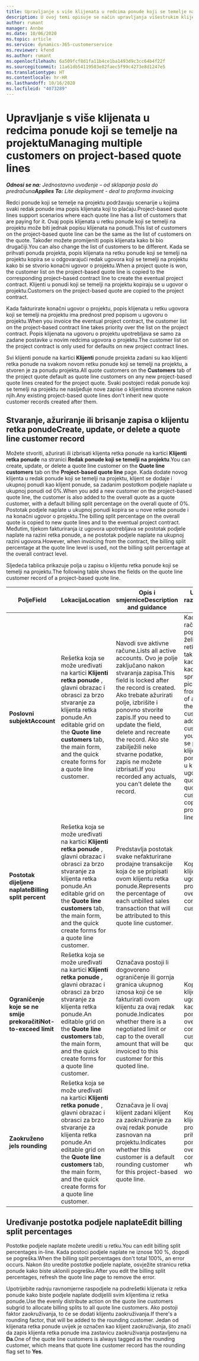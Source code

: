 ```yaml
---
title: Upravljanje s više klijenata u redcima ponude koji se temelje na projektu
description: U ovoj temi opisuje se način upravljanja višestrukim klijentima u redcima ponude koji se temelje na projektu.
author: rumant
manager: Annbe
ms.date: 10/06/2020
ms.topic: article
ms.service: dynamics-365-customerservice
ms.reviewer: kfend
ms.author: rumant
ms.openlocfilehash: 6a509fcf8d1fa11b4ce1ba1493d9c3cc64b4f22f
ms.sourcegitcommit: 11a61db54119503e82faec5f99c4273e8d1247e5
ms.translationtype: HT
ms.contentlocale: hr-HR
ms.lasthandoff: 10/16/2020
ms.locfileid: "4073289"
---
```

# <a name="managing-multiple-customers-on-project-based-quote-lines"></a><span data-ttu-id="4f1d3-103">Upravljanje s više klijenata u redcima ponude koji se temelje na projektu</span><span class="sxs-lookup"><span data-stu-id="4f1d3-103">Managing multiple customers on project-based quote lines</span></span>

<span data-ttu-id="4f1d3-104">_**Odnosi se na:** Jednostavno uvođenje – od sklapanja posla do predračuna_</span><span class="sxs-lookup"><span data-stu-id="4f1d3-104">_**Applies To:** Lite deployment - deal to proforma invoicing_</span></span>

<span data-ttu-id="4f1d3-105">Redci ponude koji se temelje na projektu podržavaju scenarije u kojima svaki redak ponude ima popis klijenata koji to plaćaju.</span><span class="sxs-lookup"><span data-stu-id="4f1d3-105">Project-based quote lines support scenarios where each quote line has a list of customers that are paying for it.</span></span> <span data-ttu-id="4f1d3-106">Ovaj popis klijenata u retku ponude koji se temelji na projektu može biti jednak popisu klijenata na ponudi.</span><span class="sxs-lookup"><span data-stu-id="4f1d3-106">This list of customers on the project-based quote line can be the same as the list of customers on the quote.</span></span> <span data-ttu-id="4f1d3-107">Također možete promijeniti popis klijenata kako bi bio drugačiji.</span><span class="sxs-lookup"><span data-stu-id="4f1d3-107">You can also change the list of customers to be different.</span></span> <span data-ttu-id="4f1d3-108">Kada se prihvati ponuda projekta, popis klijenata na retku ponude koji se temelji na projektu kopira se u odgovarajući redak ugovora koji se temelji na projektu kako bi se stvorio konačni ugovor o projektu.</span><span class="sxs-lookup"><span data-stu-id="4f1d3-108">When a project quote is won, the customer list on the project-based quote line is copied to the corresponding project–based contract line to create the eventual project contract.</span></span> <span data-ttu-id="4f1d3-109">Klijenti u ponudi koji se temelji na projektu kopiraju se u ugovor o projektu.</span><span class="sxs-lookup"><span data-stu-id="4f1d3-109">Customers on the project-based quote are copied to the project contract.</span></span>

<span data-ttu-id="4f1d3-110">Kada fakturirate konačni ugovor o projektu, popis klijenata u retku ugovora koji se temelji na projektu ima prednost pred popisom u ugovoru o projektu.</span><span class="sxs-lookup"><span data-stu-id="4f1d3-110">When you invoice the eventual project contract, the customer list on the project-based contract line takes priority over the list on the project contract.</span></span> <span data-ttu-id="4f1d3-111">Popis klijenata na ugovoru o projektu upotrebljava se samo za zadane postavke u novim redcima ugovora o projektu.</span><span class="sxs-lookup"><span data-stu-id="4f1d3-111">The customer list on the project contract is only used for defaults on new project contract lines.</span></span>

<span data-ttu-id="4f1d3-112">Svi klijenti ponude na kartici **Klijenti** ponude projekta zadani su kao klijenti retka ponude na svakom novom retku ponude koji se temelji na projektu, a stvoren je za ponudu projekta.</span><span class="sxs-lookup"><span data-stu-id="4f1d3-112">All quote customers on the **Customers** tab of the project quote default as quote line customers on any new project-based quote lines created for the project quote.</span></span> <span data-ttu-id="4f1d3-113">Svaki postojeći redak ponude koji se temelji na projektu ne nasljeđuje nove zapise o klijentima stvorene nakon njih.</span><span class="sxs-lookup"><span data-stu-id="4f1d3-113">Any existing project-based quote lines don't inherit new quote customer records created after them.</span></span>

## <a name="create-update-or-delete-a-quote-line-customer-record"></a><span data-ttu-id="4f1d3-114">Stvaranje, ažuriranje ili brisanje zapisa o klijentu retka ponude</span><span class="sxs-lookup"><span data-stu-id="4f1d3-114">Create, update, or delete a quote line customer record</span></span>

<span data-ttu-id="4f1d3-115">Možete stvoriti, ažurirati ili izbrisati klijenta retka ponude na kartici **Klijenti retka ponude** na stranici **Redak ponude koji se temelji na projektu**.</span><span class="sxs-lookup"><span data-stu-id="4f1d3-115">You can create, update, or delete a quote line customer on the **Quote line customers** tab on the **Project-based quote line** page.</span></span> <span data-ttu-id="4f1d3-116">Kada dodate novog klijenta u redak ponude koji se temelji na projektu, klijent se dodaje i ukupnoj ponudi kao klijent ponude, sa zadanim postotkom podjele naplate u ukupnoj ponudi od 0%.</span><span class="sxs-lookup"><span data-stu-id="4f1d3-116">When you add a new customer on the project-based quote line, the customer is also added to the overall quote as a quote customer, with a default billing split percentage on the overall quote of 0%.</span></span> <span data-ttu-id="4f1d3-117">Postotak podjele naplate u ukupnoj ponudi kopira se u nove retke ponude i na konačni ugovor o projektu.</span><span class="sxs-lookup"><span data-stu-id="4f1d3-117">The billing split percentage on the overall quote is copied to new quote lines and to the eventual project contract.</span></span> <span data-ttu-id="4f1d3-118">Međutim, tijekom fakturiranja iz ugovora upotrebljava se postotak podjele naplate na razini retka ponude, a ne postotak podjele naplate na ukupnoj razini ugovora.</span><span class="sxs-lookup"><span data-stu-id="4f1d3-118">However, when invoicing from the contract, the billing split percentage at the quote line level is used, not the billing split percentage at the overall contract level.</span></span> 

<span data-ttu-id="4f1d3-119">Sljedeća tablica prikazuje polja u zapisu o klijentu retka ponude koji se temelji na projektu.</span><span class="sxs-lookup"><span data-stu-id="4f1d3-119">The following table shows the fields on the quote line customer record of a project-based quote line.</span></span>

| <span data-ttu-id="4f1d3-120">Polje</span><span class="sxs-lookup"><span data-stu-id="4f1d3-120">Field</span></span> | <span data-ttu-id="4f1d3-121">Lokacija</span><span class="sxs-lookup"><span data-stu-id="4f1d3-121">Location</span></span> | <span data-ttu-id="4f1d3-122">Opis i smjernice</span><span class="sxs-lookup"><span data-stu-id="4f1d3-122">Description and guidance</span></span> | <span data-ttu-id="4f1d3-123">Utjecaj na niže razine</span><span class="sxs-lookup"><span data-stu-id="4f1d3-123">Downstream impact</span></span> |
| --- | --- | --- | --- |
| <span data-ttu-id="4f1d3-124">**Poslovni subjekt**</span><span class="sxs-lookup"><span data-stu-id="4f1d3-124">**Account**</span></span> | <span data-ttu-id="4f1d3-125">Rešetka koja se može uređivati na kartici **Klijenti retka ponude** , glavni obrazac i obrasci za brzo stvaranje za klijenta retka ponude.</span><span class="sxs-lookup"><span data-stu-id="4f1d3-125">An editable grid on the **Quote line customers** tab, the main form, and the quick create forms for a quote line customer.</span></span> | <span data-ttu-id="4f1d3-126">Navodi sve aktivne račune.</span><span class="sxs-lookup"><span data-stu-id="4f1d3-126">Lists all active accounts.</span></span> <span data-ttu-id="4f1d3-127">Ovo je polje zaključano nakon stvaranja zapisa.</span><span class="sxs-lookup"><span data-stu-id="4f1d3-127">This field is locked after the record is created.</span></span> <span data-ttu-id="4f1d3-128">Ako trebate ažurirati polje, izbrišite i ponovno stvorite zapis.</span><span class="sxs-lookup"><span data-stu-id="4f1d3-128">If you need to update the field, delete and recreate the record.</span></span> <span data-ttu-id="4f1d3-129">Ako ste zabilježili neke stvarne podatke, zapis ne možete izbrisati.</span><span class="sxs-lookup"><span data-stu-id="4f1d3-129">If you recorded any actuals, you can't delete the record.</span></span> | <span data-ttu-id="4f1d3-130">Kada odaberete račun s glavnog popisa računa koji želite dodati, klijent retka ponude također se dodaje kao kupac ponude kada ga spremite.</span><span class="sxs-lookup"><span data-stu-id="4f1d3-130">When you pick an account from the master list of accounts to add, the quote line customer is also added as a quote customer when you save it.</span></span> <span data-ttu-id="4f1d3-131">Kada se prihvati ponuda, klijenti retka ponude kopiraju se u klijente retka ugovora.</span><span class="sxs-lookup"><span data-stu-id="4f1d3-131">When a quote is won, quote line customers are copied to the project contract line customers.</span></span> |
| <span data-ttu-id="4f1d3-132">**Postotak dijeljene naplate**</span><span class="sxs-lookup"><span data-stu-id="4f1d3-132">**Billing split percent**</span></span> | <span data-ttu-id="4f1d3-133">Rešetka koja se može uređivati na kartici **Klijenti retka ponude** , glavni obrazac i obrasci za brzo stvaranje za klijenta retka ponude.</span><span class="sxs-lookup"><span data-stu-id="4f1d3-133">An editable grid on the **Quote line customers** tab, the main form, and the quick create forms for a quote line customer.</span></span> | <span data-ttu-id="4f1d3-134">Predstavlja postotak svake nefakturirane prodajne transakcije koja će se pripisati ovom klijentu retka ponude.</span><span class="sxs-lookup"><span data-stu-id="4f1d3-134">Represents the percentage of each unbilled sales transaction that will be attributed to this quote line customer.</span></span> | <span data-ttu-id="4f1d3-135">Kopirano na klijente retka ugovora o projektu.</span><span class="sxs-lookup"><span data-stu-id="4f1d3-135">Copied over to project contract line customers.</span></span> |
| <span data-ttu-id="4f1d3-136">**Ograničenje koje se ne smije prekoračiti**</span><span class="sxs-lookup"><span data-stu-id="4f1d3-136">**Not-to-exceed limit**</span></span> | <span data-ttu-id="4f1d3-137">Rešetka koja se može uređivati na kartici **Klijenti retka ponude** , glavni obrazac i obrasci za brzo stvaranje za klijenta retka ponude.</span><span class="sxs-lookup"><span data-stu-id="4f1d3-137">An editable grid on the **Quote line customers** tab, the main form, and the quick create forms for a quote line customer.</span></span> | <span data-ttu-id="4f1d3-138">Označava postoji li dogovoreno ograničenje ili gornja granica ukupnog iznosa koji će se fakturirati ovom klijentu za ovaj redak ponude.</span><span class="sxs-lookup"><span data-stu-id="4f1d3-138">Indicates whether there is a negotiated limit or cap to the overall amount that will be invoiced to this customer for this quoted line.</span></span> | <span data-ttu-id="4f1d3-139">Kopira se preko klijenata iz redaka ugovora o projektu kada se prihvati ponuda.</span><span class="sxs-lookup"><span data-stu-id="4f1d3-139">Copied over to project contract line customers when a quote is won.</span></span> |
| <span data-ttu-id="4f1d3-140">**Zaokruženo je**</span><span class="sxs-lookup"><span data-stu-id="4f1d3-140">**Is rounding**</span></span> | <span data-ttu-id="4f1d3-141">Rešetka koja se može uređivati na kartici **Klijenti retka ponude** , glavni obrazac i obrasci za brzo stvaranje za klijenta retka ponude.</span><span class="sxs-lookup"><span data-stu-id="4f1d3-141">An editable grid on the **Quote line customers** tab, the main form, and the quick create forms for a quote line customer.</span></span> | <span data-ttu-id="4f1d3-142">Označava je li ovaj klijent zadani klijent za zaokruživanje za ovaj redak ponude zasnovan na projektu.</span><span class="sxs-lookup"><span data-stu-id="4f1d3-142">Indicates whether this customer is a default rounding customer for this project-based quote line.</span></span> | <span data-ttu-id="4f1d3-143">Kopira se preko klijenata ugovora o projektu kada se prihvati ponuda.</span><span class="sxs-lookup"><span data-stu-id="4f1d3-143">Copied over to project contract customers when a quote is won.</span></span> |

## <a name="edit-billing-split-percentages"></a><span data-ttu-id="4f1d3-144">Uređivanje postotka podjele naplate</span><span class="sxs-lookup"><span data-stu-id="4f1d3-144">Edit billing split percentages</span></span>

<span data-ttu-id="4f1d3-145">Postotke podjele naplate možete urediti u retku.</span><span class="sxs-lookup"><span data-stu-id="4f1d3-145">You can edit billing split percentages in-line.</span></span> <span data-ttu-id="4f1d3-146">Kada postoci podjele naplate ne iznose 100 %, dogodi se pogreška.</span><span class="sxs-lookup"><span data-stu-id="4f1d3-146">When the billing split percentages don't total 100%, an error occurs.</span></span> <span data-ttu-id="4f1d3-147">Nakon što uredite postotke podjele naplate, osvježite stranicu retka ponude kako biste uklonili pogrešku.</span><span class="sxs-lookup"><span data-stu-id="4f1d3-147">After you edit the billing split percentages, refresh the quote line page to remove the error.</span></span>

<span data-ttu-id="4f1d3-148">Upotrijebite radnju ravnomjerne raspodjele na podrešetki klijenata iz retka ponude kako biste podjele naplate dodijelili svim klijentima iz retka ponude.</span><span class="sxs-lookup"><span data-stu-id="4f1d3-148">Use the evenly distribute action on the quote line customers subgrid to allocate billing splits to all quote line customers.</span></span> <span data-ttu-id="4f1d3-149">Ako postoji faktor zaokruživanja, to će se dodati klijentu zaokruživanja.</span><span class="sxs-lookup"><span data-stu-id="4f1d3-149">If there's a rounding factor, that will be added to the rounding customer.</span></span> <span data-ttu-id="4f1d3-150">Jedan od klijenata retka ponude uvijek je označen kao klijent zaokruživanja, što znači da zapis klijenta retka ponude ima zastavicu zaokruživanja postavljenu na **Da**.</span><span class="sxs-lookup"><span data-stu-id="4f1d3-150">One of the quote line customers is always tagged as the rounding customer, which means that quote line customer record has the rounding flag set to **Yes**.</span></span> 
